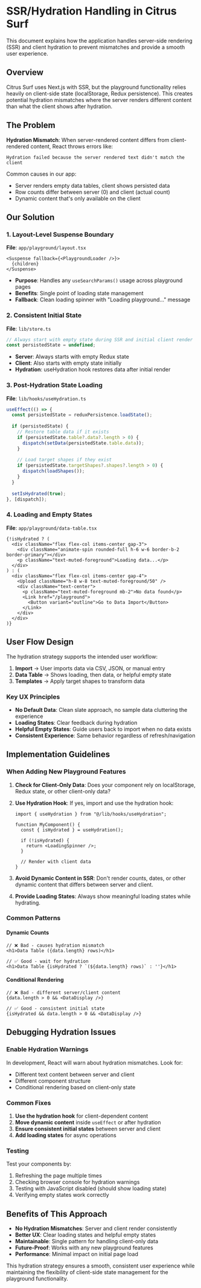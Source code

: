 # SSR/Hydration Handling in Citrus Surf

This document explains how the application handles server-side rendering (SSR) and client hydration to prevent mismatches and provide a smooth user experience.

## Overview

Citrus Surf uses Next.js with SSR, but the playground functionality relies heavily on client-side state (localStorage, Redux persistence). This creates potential hydration mismatches where the server renders different content than what the client shows after hydration.

## The Problem

**Hydration Mismatch**: When server-rendered content differs from client-rendered content, React throws errors like:
```
Hydration failed because the server rendered text didn't match the client
```

Common causes in our app:
- Server renders empty data tables, client shows persisted data
- Row counts differ between server (0) and client (actual count)
- Dynamic content that's only available on the client

## Our Solution

### 1. Layout-Level Suspense Boundary

**File**: `app/playground/layout.tsx`

```tsx
<Suspense fallback={<PlaygroundLoader />}>
  {children}
</Suspense>
```

- **Purpose**: Handles any `useSearchParams()` usage across playground pages
- **Benefits**: Single point of loading state management
- **Fallback**: Clean loading spinner with "Loading playground..." message

### 2. Consistent Initial State

**File**: `lib/store.ts`

```typescript
// Always start with empty state during SSR and initial client render
const persistedState = undefined;
```

- **Server**: Always starts with empty Redux state
- **Client**: Also starts with empty state initially
- **Hydration**: useHydration hook restores data after initial render

### 3. Post-Hydration State Loading

**File**: `lib/hooks/useHydration.ts`

```typescript
useEffect(() => {
  const persistedState = reduxPersistence.loadState();
  
  if (persistedState) {
    // Restore table data if it exists
    if (persistedState.table?.data?.length > 0) {
      dispatch(setData(persistedState.table.data));
    }
    
    // Load target shapes if they exist
    if (persistedState.targetShapes?.shapes?.length > 0) {
      dispatch(loadShapes());
    }
  }
  
  setIsHydrated(true);
}, [dispatch]);
```

### 4. Loading and Empty States

**File**: `app/playground/data-table.tsx`

```tsx
{!isHydrated ? (
  <div className="flex flex-col items-center gap-3">
    <div className="animate-spin rounded-full h-6 w-6 border-b-2 border-primary"></div>
    <p className="text-muted-foreground">Loading data...</p>
  </div>
) : (
  <div className="flex flex-col items-center gap-4">
    <Upload className="h-8 w-8 text-muted-foreground/50" />
    <div className="text-center">
      <p className="text-muted-foreground mb-2">No data found</p>
      <Link href="/playground">
        <Button variant="outline">Go to Data Import</Button>
      </Link>
    </div>
  </div>
)}
```

## User Flow Design

The hydration strategy supports the intended user workflow:

1. **Import** → User imports data via CSV, JSON, or manual entry
2. **Data Table** → Shows loading, then data, or helpful empty state
3. **Templates** → Apply target shapes to transform data

### Key UX Principles

- **No Default Data**: Clean slate approach, no sample data cluttering the experience
- **Loading States**: Clear feedback during hydration
- **Helpful Empty States**: Guide users back to import when no data exists
- **Consistent Experience**: Same behavior regardless of refresh/navigation

## Implementation Guidelines

### When Adding New Playground Features

1. **Check for Client-Only Data**: Does your component rely on localStorage, Redux state, or other client-only data?

2. **Use Hydration Hook**: If yes, import and use the hydration hook:
   ```tsx
   import { useHydration } from "@/lib/hooks/useHydration";
   
   function MyComponent() {
     const { isHydrated } = useHydration();
     
     if (!isHydrated) {
       return <LoadingSpinner />;
     }
     
     // Render with client data
   }
   ```

3. **Avoid Dynamic Content in SSR**: Don't render counts, dates, or other dynamic content that differs between server and client.

4. **Provide Loading States**: Always show meaningful loading states while hydrating.

### Common Patterns

#### Dynamic Counts
```tsx
// ❌ Bad - causes hydration mismatch
<h1>Data Table ({data.length} rows)</h1>

// ✅ Good - wait for hydration
<h1>Data Table {isHydrated ? `(${data.length} rows)` : ''}</h1>
```

#### Conditional Rendering
```tsx
// ❌ Bad - different server/client content
{data.length > 0 && <DataDisplay />}

// ✅ Good - consistent initial state
{isHydrated && data.length > 0 && <DataDisplay />}
```

## Debugging Hydration Issues

### Enable Hydration Warnings

In development, React will warn about hydration mismatches. Look for:
- Different text content between server and client
- Different component structure
- Conditional rendering based on client-only state

### Common Fixes

1. **Use the hydration hook** for client-dependent content
2. **Move dynamic content** inside `useEffect` or after hydration
3. **Ensure consistent initial states** between server and client
4. **Add loading states** for async operations

### Testing

Test your components by:
1. Refreshing the page multiple times
2. Checking browser console for hydration warnings
3. Testing with JavaScript disabled (should show loading state)
4. Verifying empty states work correctly

## Benefits of This Approach

- **No Hydration Mismatches**: Server and client render consistently
- **Better UX**: Clear loading states and helpful empty states
- **Maintainable**: Single pattern for handling client-only data
- **Future-Proof**: Works with any new playground features
- **Performance**: Minimal impact on initial page load

This hydration strategy ensures a smooth, consistent user experience while maintaining the flexibility of client-side state management for the playground functionality.
